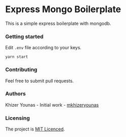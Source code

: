 # Express Mongo Boilerplate

This is a simple express boilerplate with mongodb.

### Getting started

Edit `.env` file according to your keys.

```
yarn start
```

### Contributing

Feel free to submit pull requests.

### Authors

Khizer Younas - Initial work - [mkhizeryounas](http://github.com/mkhizeryounas)

### Licensing

The project is [MIT Licenced](./License.txt).
